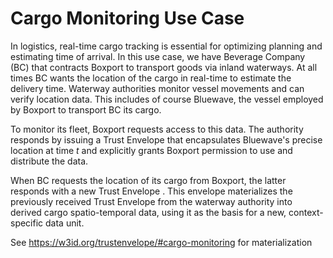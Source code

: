 # Cargo Monitoring Use Case

In logistics, real-time cargo tracking is essential for optimizing planning and estimating time of arrival.
In this use case, we have Beverage Company (BC) that contracts Boxport to transport goods via inland waterways.
At all times BC wants the location of the cargo in real-time to estimate the delivery time.
Waterway authorities monitor vessel movements and can verify location data.
This includes of course Bluewave, the vessel employed by Boxport to transport BC its cargo.

To monitor its fleet, Boxport requests access to this data.
The authority responds by issuing a Trust Envelope that encapsulates Bluewave's precise location at time *t*
and explicitly grants Boxport permission to use and distribute the data.

When BC requests the location of its cargo from Boxport,
the latter responds with a new Trust Envelope .
This envelope materializes the previously received 
Trust Envelope from the waterway authority into derived cargo spatio-temporal data, 
using it as the basis for a new, context-specific data unit.

See https://w3id.org/trustenvelope/#cargo-monitoring for materialization